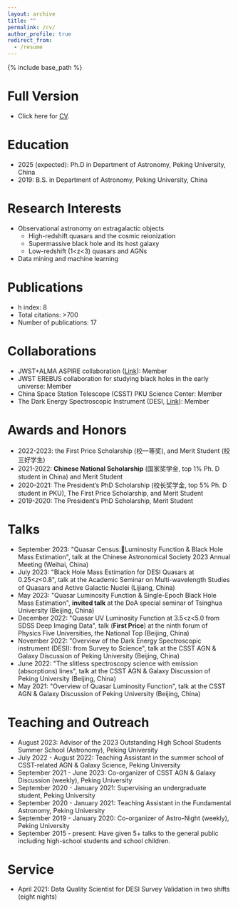 ```yaml
---
layout: archive
title: ""
permalink: /cv/
author_profile: true
redirect_from:
  - /resume
---
```


{% include base_path %}

Full Version 
=====
* Click here for [CV](../assets/Curriculum_Vitae.pdf). 

Education
======
* 2025 (expected): Ph.D in Department of Astronomy, Peking University, China
* 2019: B.S. in Department of Astronomy, Peking University, China

  
Research Interests
======
* Observational astronomy on extragalactic objects
  * High-redshift quasars and the cosmic reionization
  * Supermassive black hole and its host galaxy
  * Low-redshift (1<z<3) quasars and AGNs
* Data mining and machine learning

Publications 
======
 * h index: 8
 * Total citations: >700
 * Number of publications: 17
  
Collaborations
======
* JWST+ALMA ASPIRE collaboration ([Link](https://aspire-quasar.github.io/)): Member
* JWST EREBUS collaboration for studying black holes in the early universe: Member
* China Space Station Telescope (CSST) PKU Science Center: Member
* The Dark Energy Spectroscopic Instrument (DESI, [Link](https://www.desi.lbl.gov/)): Member

Awards and Honors
======
* 2022-2023: the First Price Scholarship (校一等奖), and Merit Student (校三好学生)
* 2021-2022: **Chinese National Scholarship** (国家奖学金, top 1% Ph. D student in China) and Merit Student
* 2020-2021: The President’s PhD Scholarship (校长奖学金, top 5% Ph. D student in PKU), The First Price Scholarship, and Merit Student
* 2019-2020: The President’s PhD Scholarship, Merit Student

Talks
======
* September 2023: "Quasar Census:Luminosity Function & Black Hole Mass Estimation", talk at the Chinese Astronomical Society 2023 Annual Meeting (Weihai, China)
* July 2023: "Black Hole Mass Estimation for DESI Quasars at 0.25<𝑧<0.8", talk at the Academic Seminar on Multi-wavelength Studies of Quasars and Active Galactic Nuclei (Lijiang, China)
* May 2023: "Quasar Luminosity Function & Single-Epoch Black Hole Mass Estimation", **invited talk** at the DoA special seminar of Tsinghua University (Beijing, China)
* December 2022: "Quasar UV Luminosity Function at 3.5<z<5.0 from SDSS Deep Imaging Data", talk (**First Price**) at the ninth forum of Physics Five Universities, the National Top  (Beijing, China)
* November 2022: "Overview of the Dark Energy Spectroscopic instrument (DESI): from Survey to Science", talk at the CSST AGN & Galaxy Discussion of Peking University (Beijing, China)
* June 2022: "The slitless spectroscopy science with emission (absorptions) lines", talk at the CSST AGN & Galaxy Discussion of Peking University (Beijing, China)
* May 2021: "Overview of Quasar Luminosity Function", talk at the CSST AGN & Galaxy Discussion of Peking University (Beijing, China)
 
Teaching and Outreach
======
* August 2023: Advisor of the 2023 Outstanding High School Students Summer School (Astronomy), Peking University
* July 2022 - August 2022: Teaching Assistant in the summer school of CSST-related AGN & Galaxy Science, Peking University
* September 2021 - June 2023: Co-organizer of CSST AGN & Galaxy Discussion (weekly), Peking University
* September 2020 - January 2021: Supervising an undergraduate student, Peking University
* September 2020 - January 2021: Teaching Assistant in the Fundamental Astronomy, Peking University
* September 2019 - January 2020: Co-organizer of Astro-Night (weekly), Peking University
* September 2015 - present: Have given 5+ talks to the general public including high-school students and school children.

Service
======
* April 2021: Data Quality Scientist for DESI Survey Validation in two shifts (eight nights)
